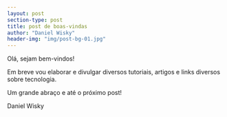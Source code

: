 ```yaml
---
layout: post
section-type: post
title: post de boas-vindas
author: "Daniel Wisky"
header-img: "img/post-bg-01.jpg"
---
```


Olá, sejam bem-vindos!

Em breve vou elaborar e divulgar diversos tutoriais, artigos e links diversos sobre tecnologia.

Um grande abraço e até o próximo post!

Daniel Wisky
